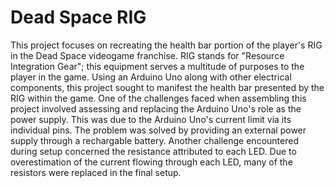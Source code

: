 # Dead Space RIG

This project focuses on recreating the health bar portion of the player's RIG in the Dead Space videogame franchise. RIG stands for "Resource Integration Gear"; this equipment serves a multitude of purposes to the player in the game. Using an Arduino Uno along with other electrical components, this project sought to manifest the health bar presented by the RIG within the game. One of the challenges faced when assembling this project involved assessing and replacing the Arduino Uno's role as the power supply. This was due to the Arduino Uno's current limit via its individual pins. The problem was solved by providing an external power supply through a rechargable battery. Another challenge encountered during setup concerned the resistance attributed to each LED. Due to overestimation of the current flowing through each LED, many of the resistors were replaced in the final setup.
